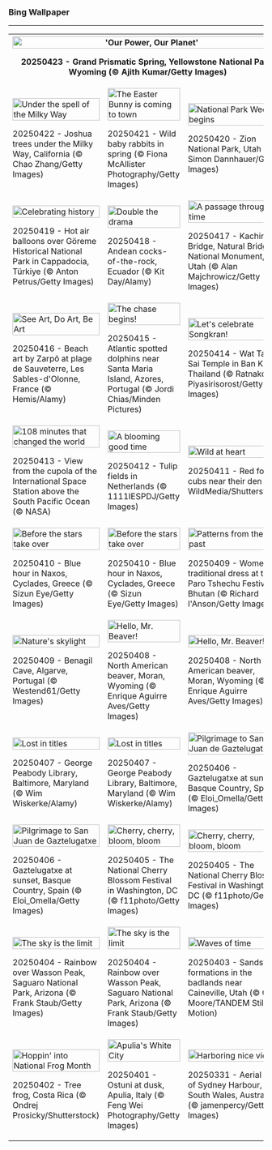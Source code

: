 <h3>
 Bing Wallpaper
</h3>
<hr/>
<table>
<tr>
<th colspan="3">
<img alt="'Our Power, Our Planet'" src="https://www.bing.com/th?id=OHR.YellowstoneSpring_EN-US2710865870_UHD.jpg&amp;rf=LaDigue_UHD.jpg&amp;pid=hp&amp;w=3840&amp;h=2160&amp;rs=1&amp;c=4" width="100%"/><p>20250423 - Grand Prismatic Spring, Yellowstone National Park, Wyoming (© Ajith Kumar/Getty Images)</p></th>
</tr>
<tr>
<td><img alt="Under the spell of the Milky Way" src="https://www.bing.com/th?id=OHR.JoshuaStars_EN-US2563220033_UHD.jpg&amp;rf=LaDigue_UHD.jpg&amp;pid=hp&amp;w=3840&amp;h=2160&amp;rs=1&amp;c=4" width="100%"/><p>20250422 - Joshua trees under the Milky Way, California (© Chao Zhang/Getty Images)</p></td>
<td><img alt="The Easter Bunny is coming to town" src="https://www.bing.com/th?id=OHR.BunnyLove_EN-US2535495337_UHD.jpg&amp;rf=LaDigue_UHD.jpg&amp;pid=hp&amp;w=3840&amp;h=2160&amp;rs=1&amp;c=4" width="100%"/><p>20250421 - Wild baby rabbits in spring (© Fiona McAllister Photography/Getty Images)</p></td>
<td><img alt="National Park Week begins" src="https://www.bing.com/th?id=OHR.ZionValley_EN-US2520458606_UHD.jpg&amp;rf=LaDigue_UHD.jpg&amp;pid=hp&amp;w=3840&amp;h=2160&amp;rs=1&amp;c=4" width="100%"/><p>20250420 - Zion National Park, Utah (© Simon Dannhauer/Getty Images)</p></td>
</tr>
<tr>
<td><img alt="Celebrating history" src="https://www.bing.com/th?id=OHR.GoremeTurkey_EN-US1897945450_UHD.jpg&amp;rf=LaDigue_UHD.jpg&amp;pid=hp&amp;w=3840&amp;h=2160&amp;rs=1&amp;c=4" width="100%"/><p>20250419 - Hot air balloons over Göreme Historical National Park in Cappadocia, Türkiye (© Anton Petrus/Getty Images)</p></td>
<td><img alt="Double the drama" src="https://www.bing.com/th?id=OHR.EcuadorBird_EN-US1037921621_UHD.jpg&amp;rf=LaDigue_UHD.jpg&amp;pid=hp&amp;w=3840&amp;h=2160&amp;rs=1&amp;c=4" width="100%"/><p>20250418 - Andean cocks-of-the-rock, Ecuador (© Kit Day/Alamy)</p></td>
<td><img alt="A passage through time" src="https://www.bing.com/th?id=OHR.KachinaBridge_EN-US1000475196_UHD.jpg&amp;rf=LaDigue_UHD.jpg&amp;pid=hp&amp;w=3840&amp;h=2160&amp;rs=1&amp;c=4" width="100%"/><p>20250417 - Kachina Bridge, Natural Bridges National Monument, Utah (© Alan Majchrowicz/Getty Images)</p></td>
</tr>
<tr>
<td><img alt="See Art, Do Art, Be Art" src="https://www.bing.com/th?id=OHR.BeachArt_EN-US0911239616_UHD.jpg&amp;rf=LaDigue_UHD.jpg&amp;pid=hp&amp;w=3840&amp;h=2160&amp;rs=1&amp;c=4" width="100%"/><p>20250416 - Beach art by Zarpõ at plage de Sauveterre, Les Sables-d'Olonne, France (© Hemis/Alamy)</p></td>
<td><img alt="The chase begins!" src="https://www.bing.com/th?id=OHR.SpottedDolphins_EN-US0872892049_UHD.jpg&amp;rf=LaDigue_UHD.jpg&amp;pid=hp&amp;w=3840&amp;h=2160&amp;rs=1&amp;c=4" width="100%"/><p>20250415 - Atlantic spotted dolphins near Santa Maria Island, Azores, Portugal (© Jordi Chias/Minden Pictures)</p></td>
<td><img alt="Let's celebrate Songkran!" src="https://www.bing.com/th?id=OHR.ThailandPagodas_EN-US8039751329_UHD.jpg&amp;rf=LaDigue_UHD.jpg&amp;pid=hp&amp;w=3840&amp;h=2160&amp;rs=1&amp;c=4" width="100%"/><p>20250414 - Wat Tang Sai Temple in Ban Krut, Thailand (© Ratnakorn Piyasirisorost/Getty Images)</p></td>
</tr>
<tr>
<td><img alt="108 minutes that changed the world" src="https://www.bing.com/th?id=OHR.SpaceFlight_EN-US8143075629_UHD.jpg&amp;rf=LaDigue_UHD.jpg&amp;pid=hp&amp;w=3840&amp;h=2160&amp;rs=1&amp;c=4" width="100%"/><p>20250413 - View from the cupola of the International Space Station above the South Pacific Ocean (© NASA)</p></td>
<td><img alt="A blooming good time" src="https://www.bing.com/th?id=OHR.TulipsWindmill_EN-US8114977846_UHD.jpg&amp;rf=LaDigue_UHD.jpg&amp;pid=hp&amp;w=3840&amp;h=2160&amp;rs=1&amp;c=4" width="100%"/><p>20250412 - Tulip fields in Netherlands (© 1111IESPDJ/Getty Images)</p></td>
<td><img alt="Wild at heart" src="https://www.bing.com/th?id=OHR.LittleFoxes_EN-US8078019606_UHD.jpg&amp;rf=LaDigue_UHD.jpg&amp;pid=hp&amp;w=3840&amp;h=2160&amp;rs=1&amp;c=4" width="100%"/><p>20250411 - Red fox cubs near their den (© WildMedia/Shutterstock)</p></td>
</tr>
<tr><td><img alt="Before the stars take over" src="https://www.bing.com/th?id=OHR.BlueNaxos_EN-US0374867860_UHD.jpg&amp;rf=LaDigue_UHD.jpg&amp;pid=hp&amp;w=3840&amp;h=2160&amp;rs=1&amp;c=4" width="100%"/><p>20250410 - Blue hour in Naxos, Cyclades, Greece (© Sizun Eye/Getty Images)</p></td><td><img alt="Before the stars take over" src="https://www.bing.com/th?id=OHR.BlueNaxos_EN-US8006377229_UHD.jpg&amp;rf=LaDigue_UHD.jpg&amp;pid=hp&amp;w=3840&amp;h=2160&amp;rs=1&amp;c=4" width="100%"/><p>20250410 - Blue hour in Naxos, Cyclades, Greece (© Sizun Eye/Getty Images)</p></td><td><img alt="Patterns from the past" src="https://www.bing.com/th?id=OHR.ParoTsechu_EN-US0177055246_UHD.jpg&amp;rf=LaDigue_UHD.jpg&amp;pid=hp&amp;w=3840&amp;h=2160&amp;rs=1&amp;c=4" width="100%"/><p>20250409 - Women in traditional dress at the Paro Tshechu Festival in Bhutan (© Richard I'Anson/Getty Images)</p></td></tr><tr><td><img alt="Nature's skylight" src="https://www.bing.com/th?id=OHR.LagoaPortugal_EN-US2211601955_UHD.jpg&amp;rf=LaDigue_UHD.jpg&amp;pid=hp&amp;w=3840&amp;h=2160&amp;rs=1&amp;c=4" width="100%"/><p>20250409 - Benagil Cave, Algarve, Portugal (© Westend61/Getty Images)</p></td><td><img alt="Hello, Mr. Beaver!" src="https://www.bing.com/th?id=OHR.BeaverDay_EN-US0090956170_UHD.jpg&amp;rf=LaDigue_UHD.jpg&amp;pid=hp&amp;w=3840&amp;h=2160&amp;rs=1&amp;c=4" width="100%"/><p>20250408 - North American beaver, Moran, Wyoming (© Enrique Aguirre Aves/Getty Images)</p></td><td><img alt="Hello, Mr. Beaver!" src="https://www.bing.com/th?id=OHR.BeaverDay_EN-US0006495238_UHD.jpg&amp;rf=LaDigue_UHD.jpg&amp;pid=hp&amp;w=3840&amp;h=2160&amp;rs=1&amp;c=4" width="100%"/><p>20250408 - North American beaver, Moran, Wyoming (© Enrique Aguirre Aves/Getty Images)</p></td></tr><tr><td><img alt="Lost in titles" src="https://www.bing.com/th?id=OHR.PeabodyBaltimore_EN-US0036943577_UHD.jpg&amp;rf=LaDigue_UHD.jpg&amp;pid=hp&amp;w=3840&amp;h=2160&amp;rs=1&amp;c=4" width="100%"/><p>20250407 - George Peabody Library, Baltimore, Maryland (© Wim Wiskerke/Alamy)</p></td><td><img alt="Lost in titles" src="https://www.bing.com/th?id=OHR.PeabodyBaltimore_EN-US7933142212_UHD.jpg&amp;rf=LaDigue_UHD.jpg&amp;pid=hp&amp;w=3840&amp;h=2160&amp;rs=1&amp;c=4" width="100%"/><p>20250407 - George Peabody Library, Baltimore, Maryland (© Wim Wiskerke/Alamy)</p></td><td><img alt="Pilgrimage to San Juan de Gaztelugatxe" src="https://www.bing.com/th?id=OHR.GaztelugatxeSunset_EN-US9970203395_UHD.jpg&amp;rf=LaDigue_UHD.jpg&amp;pid=hp&amp;w=3840&amp;h=2160&amp;rs=1&amp;c=4" width="100%"/><p>20250406 - Gaztelugatxe at sunset, Basque Country, Spain (© Eloi_Omella/Getty Images)</p></td></tr><tr><td><img alt="Pilgrimage to San Juan de Gaztelugatxe" src="https://www.bing.com/th?id=OHR.GaztelugatxeSunset_EN-US9011894832_UHD.jpg&amp;rf=LaDigue_UHD.jpg&amp;pid=hp&amp;w=3840&amp;h=2160&amp;rs=1&amp;c=4" width="100%"/><p>20250406 - Gaztelugatxe at sunset, Basque Country, Spain (© Eloi_Omella/Getty Images)</p></td><td><img alt="Cherry, cherry, bloom, bloom" src="https://www.bing.com/th?id=OHR.CherryBlossomDC_EN-US9897772834_UHD.jpg&amp;rf=LaDigue_UHD.jpg&amp;pid=hp&amp;w=3840&amp;h=2160&amp;rs=1&amp;c=4" width="100%"/><p>20250405 - The National Cherry Blossom Festival in Washington, DC (© f11photo/Getty Images)</p></td><td><img alt="Cherry, cherry, bloom, bloom" src="https://www.bing.com/th?id=OHR.CherryBlossomDC_EN-US7897872936_UHD.jpg&amp;rf=LaDigue_UHD.jpg&amp;pid=hp&amp;w=3840&amp;h=2160&amp;rs=1&amp;c=4" width="100%"/><p>20250405 - The National Cherry Blossom Festival in Washington, DC (© f11photo/Getty Images)</p></td></tr><tr><td><img alt="The sky is the limit" src="https://www.bing.com/th?id=OHR.SaguaroRainbow_EN-US3149462337_UHD.jpg&amp;rf=LaDigue_UHD.jpg&amp;pid=hp&amp;w=3840&amp;h=2160&amp;rs=1&amp;c=4" width="100%"/><p>20250404 - Rainbow over Wasson Peak, Saguaro National Park, Arizona (© Frank Staub/Getty Images)</p></td><td><img alt="The sky is the limit" src="https://www.bing.com/th?id=OHR.SaguaroRainbow_EN-US0296037572_UHD.jpg&amp;rf=LaDigue_UHD.jpg&amp;pid=hp&amp;w=3840&amp;h=2160&amp;rs=1&amp;c=4" width="100%"/><p>20250404 - Rainbow over Wasson Peak, Saguaro National Park, Arizona (© Frank Staub/Getty Images)</p></td><td><img alt="Waves of time" src="https://www.bing.com/th?id=OHR.UtahBadlands_EN-US3082813561_UHD.jpg&amp;rf=LaDigue_UHD.jpg&amp;pid=hp&amp;w=3840&amp;h=2160&amp;rs=1&amp;c=4" width="100%"/><p>20250403 - Sandstone formations in the badlands near Caineville, Utah (© Chris Moore/TANDEM Stills + Motion)</p></td></tr><tr><td><img alt="Hoppin' into National Frog Month" src="https://www.bing.com/th?id=OHR.TicanFrog_EN-US3006346741_UHD.jpg&amp;rf=LaDigue_UHD.jpg&amp;pid=hp&amp;w=3840&amp;h=2160&amp;rs=1&amp;c=4" width="100%"/><p>20250402 - Tree frog, Costa Rica (© Ondrej Prosicky/Shutterstock)</p></td><td><img alt="Apulia's White City" src="https://www.bing.com/th?id=OHR.ItalyOstuni_EN-US2964422003_UHD.jpg&amp;rf=LaDigue_UHD.jpg&amp;pid=hp&amp;w=3840&amp;h=2160&amp;rs=1&amp;c=4" width="100%"/><p>20250401 - Ostuni at dusk, Apulia, Italy (© Feng Wei Photography/Getty Images)</p></td><td><img alt="Harboring nice views" src="https://www.bing.com/th?id=OHR.SydneyHarbour_EN-US2885246621_UHD.jpg&amp;rf=LaDigue_UHD.jpg&amp;pid=hp&amp;w=3840&amp;h=2160&amp;rs=1&amp;c=4" width="100%"/><p>20250331 - Aerial view of Sydney Harbour, New South Wales, Australia (© jamenpercy/Getty Images)</p></td></tr></table>
